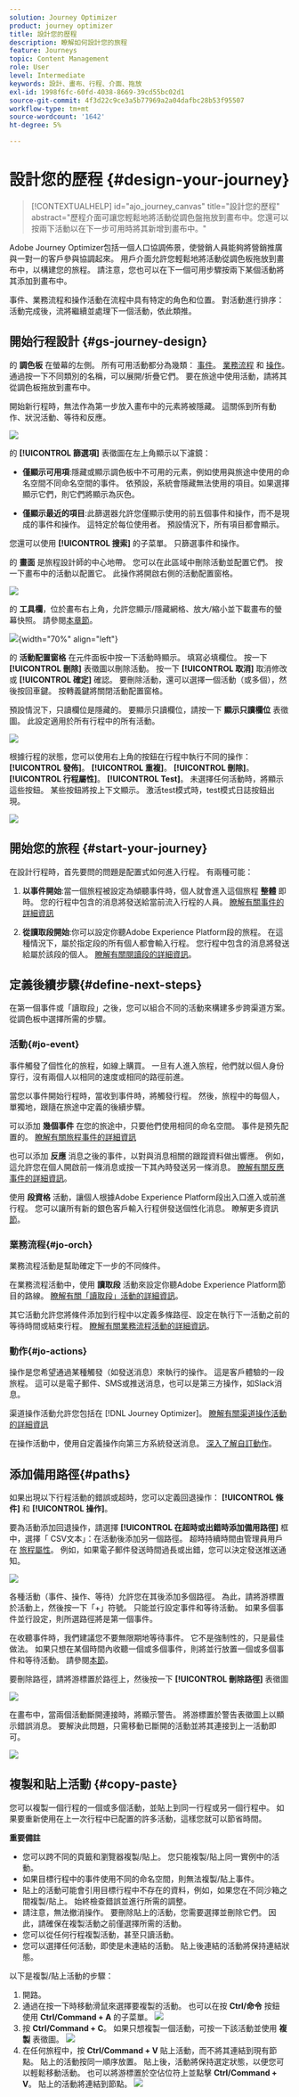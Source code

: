 ```yaml
---
solution: Journey Optimizer
product: journey optimizer
title: 設計您的歷程
description: 瞭解如何設計您的旅程
feature: Journeys
topic: Content Management
role: User
level: Intermediate
keywords: 設計、畫布、行程、介面、拖放
exl-id: 1998f6fc-60fd-4038-8669-39cd55bc02d1
source-git-commit: 4f3d22c9ce3a5b77969a2a04dafbc28b53f95507
workflow-type: tm+mt
source-wordcount: '1642'
ht-degree: 5%

---
```


# 設計您的歷程 {#design-your-journey}

>[!CONTEXTUALHELP]
>id="ajo_journey_canvas"
>title="設計您的歷程"
>abstract="歷程介面可讓您輕鬆地將活動從調色盤拖放到畫布中。您還可以按兩下活動以在下一步可用時將其新增到畫布中。"

Adobe Journey Optimizer包括一個人口協調佈景，使營銷人員能夠將營銷推廣與一對一的客戶參與協調起來。 用戶介面允許您輕鬆地將活動從調色板拖放到畫布中，以構建您的旅程。 請注意，您也可以在下一個可用步驟按兩下某個活動將其添加到畫布中。

事件、業務流程和操作活動在流程中具有特定的角色和位置。 對活動進行排序：活動完成後，流將繼續並處理下一個活動，依此類推。

## 開始行程設計 {#gs-journey-design}

的 **調色板** 在螢幕的左側。 所有可用活動都分為幾類： [事件](#jo-event)。 [業務流程](#jo-orch) 和 [操作](#jo-actions)。 通過按一下不同類別的名稱，可以展開/折疊它們。 要在旅途中使用活動，請將其從調色板拖放到畫布中。

開始新行程時，無法作為第一步放入畫布中的元素將被隱藏。 這關係到所有動作、狀況活動、等待和反應。

![](assets/journey38.png)

的 **[!UICONTROL 篩選項]** 表徵圖在左上角顯示以下濾鏡：

* **僅顯示可用項**:隱藏或顯示調色板中不可用的元素，例如使用與旅途中使用的命名空間不同命名空間的事件。 依預設，系統會隱藏無法使用的項目。如果選擇顯示它們，則它們將顯示為灰色。

* **僅顯示最近的項目**:此篩選器允許您僅顯示使用的前五個事件和操作，而不是現成的事件和操作。 這特定於每位使用者。 預設情況下，所有項目都會顯示。 

您還可以使用 **[!UICONTROL 搜索]** 的子菜單。 只篩選事件和操作。

的 **畫面** 是旅程設計師的中心地帶。 您可以在此區域中刪除活動並配置它們。 按一下畫布中的活動以配置它。 此操作將開啟右側的活動配置窗格。

![](assets/journey39.png)

的 **工具欄**，位於畫布右上角，允許您顯示/隱藏網格、放大/縮小並下載畫布的螢幕快照。 請參閱[本章節](../building-journeys/journey-gs.md#timeout_and_error)。

<!--and show/hide timeout and error paths-->

![](assets/toolbar.png){width="70%" align="left"}

的 **活動配置窗格** 在元件面板中按一下活動時顯示。 填寫必填欄位。 按一下 **[!UICONTROL 刪除]** 表徵圖以刪除活動。 按一下 **[!UICONTROL 取消]** 取消修改或 **[!UICONTROL 確定]** 確認。 要刪除活動，還可以選擇一個活動（或多個），然後按回車鍵。 按轉義鍵將關閉活動配置窗格。

預設情況下，只讀欄位是隱藏的。 要顯示只讀欄位，請按一下 **顯示只讀欄位** 表徵圖。 此設定適用於所有行程中的所有活動。

![](assets/journey59bis.png)

根據行程的狀態，您可以使用右上角的按鈕在行程中執行不同的操作： **[!UICONTROL 發佈]**。 **[!UICONTROL 重複]**。 **[!UICONTROL 刪除]**。 **[!UICONTROL 行程屬性]**。 **[!UICONTROL Test]**。 未選擇任何活動時，將顯示這些按鈕。 某些按鈕將按上下文顯示。 激活test模式時，test模式日誌按鈕出現。

![](assets/journey41.png)

## 開始您的旅程 {#start-your-journey}

在設計行程時，首先要問的問題是配置式如何進入行程。 有兩種可能：

1. **以事件開始**:當一個旅程被設定為傾聽事件時，個人就會進入這個旅程 **整體** 即時。 您的行程中包含的消息將發送給當前流入行程的人員。 [瞭解有關事件的詳細資訊](../event/about-events.md)

1. **從讀取段開始**:你可以設定你聽Adobe Experience Platform段的旅程。 在這種情況下，屬於指定段的所有個人都會輸入行程。 您行程中包含的消息將發送給屬於該段的個人。 [瞭解有關閱讀段的詳細資訊](read-segment.md)。

## 定義後續步驟{#define-next-steps}

在第一個事件或「讀取段」之後，您可以組合不同的活動來構建多步跨渠道方案。 從調色板中選擇所需的步驟。

### 活動{#jo-event}

事件觸發了個性化的旅程，如線上購買。 一旦有人進入旅程，他們就以個人身份穿行，沒有兩個人以相同的速度或相同的路徑前進。

當您以事件開始行程時，當收到事件時，將觸發行程。 然後，旅程中的每個人，單獨地，跟隨在旅途中定義的後續步驟。

可以添加 **幾個事件** 在您的旅途中，只要他們使用相同的命名空間。 事件是預先配置的。 [瞭解有關旅程事件的詳細資訊](about-journey-activities.md#event-activities)

也可以添加 **反應** 消息之後的事件，以對與消息相關的跟蹤資料做出響應。 例如，這允許您在個人開啟前一條消息或按一下其內時發送另一條消息。 [瞭解有關反應事件的詳細資訊](reaction-events.md)。

使用 **段資格** 活動，讓個人根據Adobe Experience Platform段出入口進入或前進行程。 您可以讓所有新的銀色客戶輸入行程併發送個性化消息。 瞭解更多資訊 [節](segment-qualification-events.md)。

### 業務流程{#jo-orch}

業務流程活動是幫助確定下一步的不同條件。

在業務流程活動中，使用 **讀取段** 活動來設定你聽Adobe Experience Platform節目的路線。 [瞭解有關「讀取段」活動的詳細資訊](read-segment.md)。

其它活動允許您將條件添加到行程中以定義多條路徑、設定在執行下一活動之前的等待時間或結束行程。 [瞭解有關業務流程活動的詳細資訊](about-journey-activities.md#orchestration-activities)。

### 動作{#jo-actions}

操作是您希望通過某種觸發（如發送消息）來執行的操作。 這是客戶體驗的一段旅程。 這可以是電子郵件、SMS或推送消息，也可以是第三方操作，如Slack消息。

渠道操作活動允許您包括在 [!DNL Journey Optimizer]。 [瞭解有關渠道操作活動的詳細資訊](journeys-message.md)

在操作活動中，使用自定義操作向第三方系統發送消息。 [深入了解自訂動作](about-journey-activities.md#action-activities)。

## 添加備用路徑{#paths}

如果出現以下行程活動的錯誤或超時，您可以定義回退操作： **[!UICONTROL 條件]** 和 **[!UICONTROL 操作]**。

要為活動添加回退操作，請選擇 **[!UICONTROL 在超時或出錯時添加備用路徑]** 框中，選擇「 CSV文本」：在活動後添加另一個路徑。 超時持續時間由管理員用戶在 [旅程屬性](../building-journeys/journey-gs.md#change-properties)。 例如，如果電子郵件發送時間過長或出錯，您可以決定發送推送通知。

![](assets/journey42.png)

各種活動（事件、操作、等待）允許您在其後添加多個路徑。 為此，請將游標置於活動上，然後按一下「+」符號。 只能並行設定事件和等待活動。 如果多個事件並行設定，則所選路徑將是第一個事件。

在收聽事件時，我們建議您不要無限期地等待事件。 它不是強制性的，只是最佳做法。 如果只想在某個時間內收聽一個或多個事件，則將並行放置一個或多個事件和等待活動。 請參閱[本節](../building-journeys/general-events.md#events-specific-time)。

要刪除路徑，請將游標置於路徑上，然後按一下 **[!UICONTROL 刪除路徑]** 表徵圖

![](assets/journey42ter.png)

在畫布中，當兩個活動斷開連接時，將顯示警告。 將游標置於警告表徵圖上以顯示錯誤消息。 要解決此問題，只需移動已斷開的活動並將其連接到上一活動即可。

![](assets/canvas-disconnected.png)

## 複製和貼上活動 {#copy-paste}

您可以複製一個行程的一個或多個活動，並貼上到同一行程或另一個行程中。 如果要重新使用在上一次行程中已配置的許多活動，這樣您就可以節省時間。

**重要備註**

* 您可以跨不同的頁籤和瀏覽器複製/貼上。 您只能複製/貼上同一實例中的活動。
* 如果目標行程中的事件使用不同的命名空間，則無法複製/貼上事件。
* 貼上的活動可能會引用目標行程中不存在的資料，例如，如果您在不同沙箱之間複製/貼上。 始終檢查錯誤並進行所需的調整。
* 請注意，無法撤消操作。 要刪除貼上的活動，您需要選擇並刪除它們。 因此，請確保在複製活動之前僅選擇所需的活動。
* 您可以從任何行程複製活動，甚至只讀活動。
* 您可以選擇任何活動，即使是未連結的活動。 貼上後連結的活動將保持連結狀態。

以下是複製/貼上活動的步驟：

1. 開路。
1. 通過在按一下時移動滑鼠來選擇要複製的活動。 也可以在按 **Ctrl/命令** 按鈕 使用 **Ctrl/Command + A** 的子菜單。
   ![](assets/copy-paste1.png)
1. 按 **Ctrl/Command + C**。
如果只想複製一個活動，可按一下該活動並使用 **複製** 表徵圖。
   ![](assets/copy-paste2.png)
1. 在任何旅程中，按 **Ctrl/Command + V** 貼上活動，而不將其連結到現有節點。 貼上的活動按同一順序放置。 貼上後，活動將保持選定狀態，以便您可以輕鬆移動活動。 也可以將游標置於空佔位符上並點擊 **Ctrl/Command + V**。 貼上的活動將連結到節點。
   ![](assets/copy-paste3.png)

